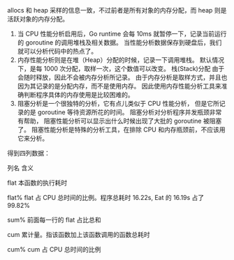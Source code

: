 allocs 和 heap 采样的信息一致，不过前者是所有对象的内存分配，而 heap 则是活跃对象的内存分配。

1. 当 CPU 性能分析启用后，Go runtime 会每 10ms 就暂停一下，记录当前运行的 goroutine 的调用堆栈及相关数据。
   当性能分析数据保存到硬盘后，我们就可以分析代码中的热点了。
2. 内存性能分析则是在堆（Heap）分配的时候，记录一下调用堆栈。
   默认情况下，是每 1000 次分配，取样一次，这个数值可以改变。
   栈(Stack)分配 由于会随时释放，因此不会被内存分析所记录。
   由于内存分析是取样方式，并且也因为其记录的是分配内存，而不是使用内存。
   因此使用内存性能分析工具来准确判断程序具体的内存使用是比较困难的。
3. 阻塞分析是一个很独特的分析，它有点儿类似于 CPU 性能分析，
   但是它所记录的是 goroutine 等待资源所花的时间。 阻塞分析对分析程序并发瓶颈非常有帮助，
   阻塞性能分析可以显示出什么时候出现了大批的 goroutine 被阻塞了。
   阻塞性能分析是特殊的分析工具，在排除 CPU 和内存瓶颈前，不应该用它来分析。

得到四列数据：



列名
含义

flat
本函数的执行耗时

flat%
flat 占 CPU 总时间的比例。程序总耗时 16.22s, Eat 的 16.19s 占了 99.82%

sum%
前面每一行的 flat 占比总和

cum
累计量。指该函数加上该函数调用的函数总耗时

cum%
cum 占 CPU 总时间的比例

